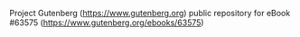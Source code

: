Project Gutenberg (https://www.gutenberg.org) public repository for
eBook #63575 (https://www.gutenberg.org/ebooks/63575)
